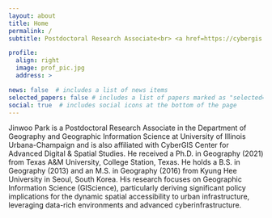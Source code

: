 ```yaml
---
layout: about
title: Home
permalink: /
subtitle: Postdoctoral Research Associate<br> <a href=https://cybergis.illinois.edu/>CyberGIS Center for Advanced Digital and Spatial Studies</a> <br> University of Illinois Urbana-Champaign

profile:
  align: right
  image: prof_pic.jpg
  address: >

news: false  # includes a list of news items
selected_papers: false # includes a list of papers marked as "selected={true}"
social: true  # includes social icons at the bottom of the page
---
```

Jinwoo Park is a Postdoctoral Research Associate in the Department of Geography and Geographic Information Science at University of Illinois Urbana-Champaign and is also affiliated with CyberGIS Center for Advanced Digital & Spatial Studies. He received a Ph.D. in Geography (2021) from Texas A&M University, College Station, Texas. He holds a B.S. in Geography (2013) and an M.S. in Geography (2016) from Kyung Hee University in Seoul, South Korea. His research focuses on Geographic Information Science (GIScience), particularly deriving significant policy implications for the dynamic spatial accessibility to urban infrastructure, leveraging data-rich environments and advanced cyberinfrastructure.

